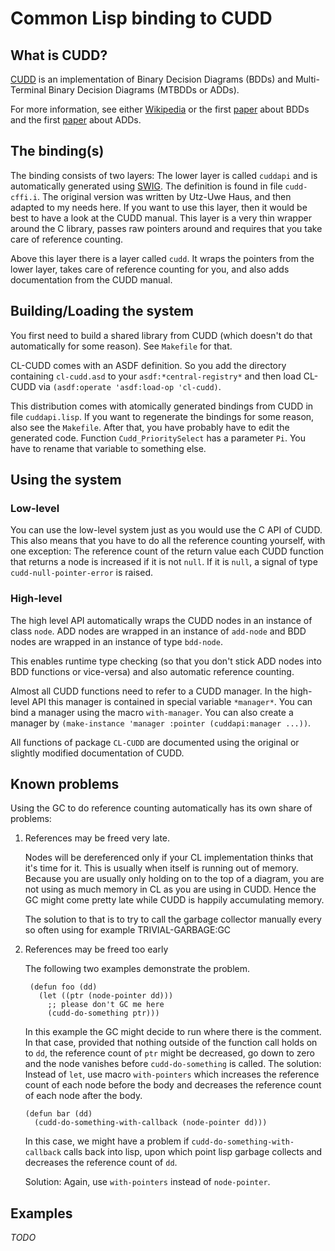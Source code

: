 Common Lisp binding to CUDD 
===========================

What is CUDD?
-------------
[CUDD](http://vlsi.colorado.edu/~fabio/CUDD/)
is an implementation of Binary Decision Diagrams (BDDs) and
Multi-Terminal Binary Decision Diagrams (MTBDDs or ADDs).

For more information, see either
[Wikipedia](http://en.wikipedia.org/wiki/Binary_decision_diagram)
or the first [paper](http://ieeexplore.ieee.org/xpls/abs_all.jsp?arnumber=1675141)
about BDDs and the first
[paper](http://repository.cmu.edu/cgi/viewcontent.cgi?article=1456&context=compsci)
about ADDs.

The binding(s)
--------------
The binding consists of two layers:
The lower layer is called `cuddapi` and is automatically generated
using [SWIG](http://www.swig.org).
The definition is found in file `cudd-cffi.i`. The original
version was written by Utz-Uwe Haus, and then adapted to my needs here.
If you want to use this layer, then it would be best to have a look
at the CUDD manual. This layer is a very thin wrapper around the C library,
passes raw pointers around and requires that you take care of reference counting.

Above this layer there is a layer called `cudd`. It wraps the pointers
from the lower layer, takes care of reference counting for you, and also
adds documentation from the CUDD manual.

Building/Loading the system
---------------------------
You first need to build a shared library from CUDD (which doesn't do
that automatically for some reason). See `Makefile` for that.

CL-CUDD comes with an ASDF definition. So you add the directory
containing `cl-cudd.asd` to your `asdf:*central-registry*` and
then load CL-CUDD via `(asdf:operate 'asdf:load-op 'cl-cudd)`.

This distribution comes with atomically generated bindings from
CUDD in file `cuddapi.lisp`. If you want to regenerate the bindings
for some reason, also see the `Makefile`. After that, you have
probably have to edit the generated code. Function
`Cudd_PrioritySelect` has a parameter `Pi`. You have to rename
that variable to something else.

Using the system
----------------

### Low-level

You can use the low-level system just as you would use the C API of
CUDD. This also means that you have to do all the reference counting
yourself, with one exception: The reference count of the return value
each CUDD function that returns a node is increased if it is not
`null`. If it is `null`, a signal of type `cudd-null-pointer-error` is
raised.

### High-level

The high level API automatically wraps the CUDD nodes in an instance
of class `node`. ADD nodes are wrapped in an instance of `add-node`
and BDD nodes are wrapped in an instance of type `bdd-node`.

This enables runtime type checking (so that you don't stick ADD nodes
into BDD functions or vice-versa) and also automatic reference counting.

Almost all CUDD functions need to refer to a CUDD manager. In the
high-level API this manager is contained in special variable
`*manager*`. You can bind a manager using the macro `with-manager`.
You can also create a manager by
`(make-instance 'manager :pointer (cuddapi:manager ...))`.

All functions of package `CL-CUDD` are documented using the original or
slightly modified documentation of CUDD.

Known problems
--------------

Using the GC to do reference counting automatically has its own share of problems:

1. References may be freed very late.

   Nodes will be dereferenced only if your CL implementation thinks
   that it's time for it. This is usually when itself is running out
   of memory. Because you are usually only holding on to the top of
   a diagram, you are not using as much memory in CL as you are using
   in CUDD. Hence the GC might come pretty late while CUDD is happily
   accumulating memory.

   The solution to that is to try to call the garbage collector
   manually every so often using for example
   TRIVIAL-GARBAGE:GC

2. References may be freed too early

   The following two examples demonstrate the problem.

        (defun foo (dd)
          (let ((ptr (node-pointer dd)))
            ;; please don't GC me here
            (cudd-do-something ptr)))

   In this example the GC might decide to run where there is the
   comment.
   In that case, provided that nothing outside of the function call
   holds on to `dd`, the reference count of `ptr` might be decreased,
   go down to zero and the node vanishes before `cudd-do-something` is
   called.
   The solution: Instead of `let`, use macro `with-pointers` which
   increases the reference count of each node before the body and
   decreases the reference count of each node after the body.

       (defun bar (dd)
         (cudd-do-something-with-callback (node-pointer dd)))

   In this case, we might have a problem if
   `cudd-do-something-with-callback` calls back into
   lisp, upon which point lisp garbage collects and decreases
   the reference count of `dd`.
   
   Solution: Again, use `with-pointers` instead of `node-pointer`.

Examples
--------
*TODO*
